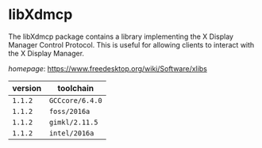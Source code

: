 # libXdmcp

The libXdmcp package contains a library implementing the X Display Manager Control Protocol. This is useful for allowing clients to interact with the X Display Manager.

*homepage*: <https://www.freedesktop.org/wiki/Software/xlibs>

version | toolchain
--------|----------
``1.1.2`` | ``GCCcore/6.4.0``
``1.1.2`` | ``foss/2016a``
``1.1.2`` | ``gimkl/2.11.5``
``1.1.2`` | ``intel/2016a``
